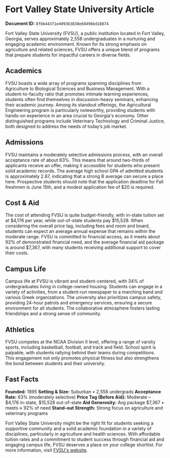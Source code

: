 # Fort Valley State University Article

**Document ID:** `8fbb44371e409363838e68496bd18874`

Fort Valley State University (FVSU), a public institution located in Fort Valley, Georgia, serves approximately 2,558 undergraduates in a nurturing and engaging academic environment. Known for its strong emphasis on agriculture and related sciences, FVSU offers a unique blend of programs that prepare students for impactful careers in diverse fields.

## Academics
FVSU boasts a wide array of programs spanning disciplines from Agriculture to Biological Sciences and Business Management. With a student-to-faculty ratio that promotes intimate learning experiences, students often find themselves in discussion-heavy seminars, enhancing their academic journey. Among its standout offerings, the Agricultural Engineering program is particularly noteworthy, providing students with hands-on experience in an area crucial to Georgia's economy. Other distinguished programs include Veterinary Technology and Criminal Justice, both designed to address the needs of today’s job market.

## Admissions
FVSU maintains a moderately selective admissions process, with an overall acceptance rate of about 63%. This means that around two-thirds of applicants receive an offer, making it accessible for students who present solid academic records. The average high school GPA of admitted students is approximately 2.87, indicating that a strong B average can secure a place here. Prospective students should note that the application deadline for Fall freshmen is June 15th, and a modest application fee of $20 is required.

## Cost & Aid
The cost of attending FVSU is quite budget-friendly, with in-state tuition set at $4,176 per year, while out-of-state students pay $15,528. When considering the overall price tag, including fees and room and board, students can expect an average annual expense that remains within the moderate range. FVSU is committed to financial access, as it meets about 92% of demonstrated financial need, and the average financial aid package is around $7,367, with many students receiving additional support to cover their costs.

## Campus Life
Campus life at FVSU is vibrant and student-centered, with 34% of undergraduates living in college-owned housing. Students can engage in a variety of activities, from a student-run newspaper to a marching band and various Greek organizations. The university also prioritizes campus safety, providing 24-hour patrols and emergency services, ensuring a secure environment for all students. The collaborative atmosphere fosters lasting friendships and a strong sense of community.

## Athletics
FVSU competes at the NCAA Division II level, offering a range of varsity sports, including basketball, football, and track and field. School spirit is palpable, with students rallying behind their teams during competitions. This engagement not only promotes physical fitness but also strengthens the bond between students and their university.

## Fast Facts
**Founded:** 1895
**Setting & Size:** Suburban • 2,558 undergrads
**Acceptance Rate:** 63% (moderately selective)
**Price Tag (Before Aid):** Moderate – $4,176 in-state, $15,528 out-of-state
**Aid Generosity:** Avg package $7,367 • meets ≈ 92% of need
**Stand-out Strength:** Strong focus on agriculture and veterinary programs

Fort Valley State University might be the right fit for students seeking a supportive community and a solid academic foundation in a variety of disciplines, particularly in agriculture and health sciences. With affordable tuition rates and a commitment to student success through financial aid and engaging campus life, FVSU deserves a place on your college shortlist. For more information, visit [FVSU's website](https://www.petersons.com/college-search/fort-valley-state-university-000_10002300.aspx).
